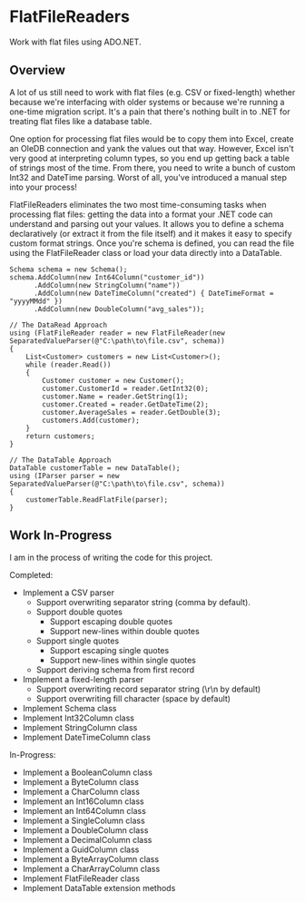 # FlatFileReaders

Work with flat files using ADO.NET.

## Overview
A lot of us still need to work with flat files (e.g. CSV or fixed-length) whether because we're interfacing with older systems or because we're running a one-time migration script. It's a pain that there's nothing built in to .NET for treating flat files like a database table.

One option for processing flat files would be to copy them into Excel, create an OleDB connection and yank the values out that way. However, Excel isn't very good at interpreting column types, so you end up getting back a table of strings most of the time. From there, you need to write a bunch of custom Int32 and DateTime parsing. Worst of all, you've introduced a manual step into your process!

FlatFileReaders eliminates the two most time-consuming tasks when processing flat files: getting the data into a format your .NET code can understand and parsing out your values. It allows you to define a schema declaratively (or extract it from the file itself) and it makes it easy to specify custom format strings. Once you're schema is defined, you can read the file using the FlatFileReader class or load your data directly into a DataTable.

    Schema schema = new Schema();
    schema.AddColumn(new Int64Column("customer_id"))
          .AddColumn(new StringColumn("name"))
          .AddColumn(new DateTimeColumn("created") { DateTimeFormat = "yyyyMMdd" })
          .AddColumn(new DoubleColumn("avg_sales"));
	
	// The DataRead Approach
	using (FlatFileReader reader = new FlatFileReader(new SeparatedValueParser(@"C:\path\to\file.csv", schema))
	{
		List<Customer> customers = new List<Customer>();
		while (reader.Read())
		{
			Customer customer = new Customer();
			customer.CustomerId = reader.GetInt32(0);
			customer.Name = reader.GetString(1);
			customer.Created = reader.GetDateTime(2);
			customer.AverageSales = reader.GetDouble(3);
			customers.Add(customer);
		}
		return customers;
	}
	
	// The DataTable Approach
    DataTable customerTable = new DataTable();
	using (IParser parser = new SeparatedValueParser(@"C:\path\to\file.csv", schema))
	{
		customerTable.ReadFlatFile(parser);
	}
    
## Work In-Progress
I am in the process of writing the code for this project.

Completed:
* Implement a CSV parser
    * Support overwriting separator string (comma by default).
    * Support double quotes
        * Support escaping double quotes
        * Support new-lines within double quotes
    * Support single quotes
        * Support escaping single quotes
        * Support new-lines within single quotes
    * Support deriving schema from first record
* Implement a fixed-length parser
    * Support overwriting record separator string (\r\n by default)
    * Support overwriting fill character (space by default)
* Implement Schema class
* Implement Int32Column class
* Implement StringColumn class
* Implement DateTimeColumn class

In-Progress:
* Implement a BooleanColumn class
* Implement a ByteColumn class
* Implement a CharColumn class
* Implement an Int16Column class
* Implement an Int64Column class
* Implement a SingleColumn class
* Implement a DoubleColumn class
* Implement a DecimalColumn class
* Implement a GuidColumn class
* Implement a ByteArrayColumn class
* Implement a CharArrayColumn class
* Implement FlatFileReader class
* Implement DataTable extension methods
